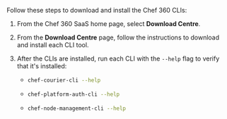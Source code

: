 
Follow these steps to download and install the Chef 360 CLIs:

1. From the Chef 360 SaaS home page, select **Download Centre**.

1. From the **Download Centre** page, follow the instructions to download and install each CLI tool.

1. After the CLIs are installed, run each CLI with the `--help` flag to verify that it's installed:

    - ```sh
      chef-courier-cli --help
      ```

    - ```sh
      chef-platform-auth-cli --help
      ```

    - ```sh
      chef-node-management-cli --help
      ```
